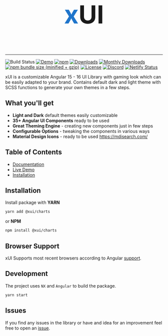 <p style="font-size: 5rem; font-weight: 700; text-align: center">
  <span style="color: #1f75cb">x</span>UI
</p>

---

![Build Status](https://github.com/rikarin/xui/actions/workflows/continuous-delivery.yaml/badge.svg?branch=master)
[![Demo](https://img.shields.io/badge/demo-online-ed1c46)](https://xuijs.org/)
[![npm](https://img.shields.io/npm/v/%40xui/components.svg?maxAge=2592000?style=plastic)](https://www.npmjs.com/org/xui)
[![Downloads](https://img.shields.io/npm/dt/%40xui/components.svg)](https://www.npmjs.com/org/xui)
[![Monthly Downloads](https://img.shields.io/npm/dm/%40xui/components.svg)](https://www.npmjs.com/org/xui)
[![npm bundle size (minified + gzip)](https://img.shields.io/bundlephobia/minzip/%40xui/components)](https://bundlephobia.com/result?p=xui)
[![License](https://img.shields.io/npm/l/express.svg?maxAge=2592000)](/LICENSE)
[![Discord](https://img.shields.io/discord/776258487307075594.svg?label=&logo=discord&logoColor=ffffff&color=7389D8&labelColor=6A7EC2)](https://discord.gg/aPkZsFcu)
[![Netlify Status](https://api.netlify.com/api/v1/badges/fa0cfd14-97df-47fa-8a7c-152e6d4cfda2/deploy-status)](https://app.netlify.com/sites/xui/deploys)

xUI is a customizable Angular 15 - 16 UI Library with gaming look which can be easily adapted to your brand.
Contains default dark and light theme with SCSS functions to generate your own themes in a few steps.

## What you'll get

- **Light and Dark** default themes easily customizable
- **35+ Angular UI Components** ready to be used
- **Great Theming Engine** - creating new components just in few steps
- **Configurable Options** - tweaking the components in various ways
- **Material Design Icons** - ready to be used https://mdisearch.com/

## Table of Contents

- [Documentation](https://xuijs.org)
- [Live Demo](https://cord.dj/r)
- [Installation](#installation)

<a name="installation"></a>

## Installation

Install package with **YARN**

```bash
yarn add @xui/charts
```

or **NPM**

```bash
npm install @xui/charts
```

## Browser Support

xUI Supports most recent browsers according to Angular [support](https://angular.io/guide/browser-support).

## Development

The project uses `NX` and `Angular` to build the package.

```bash
yarn start
```

## Issues

If you find any issues in the library or have and idea for an improvement feel free to open an [issue](https://github.com/Rikarin/xui/issues).
